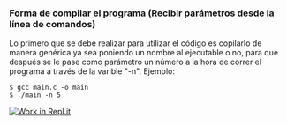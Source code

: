 

### Forma de compilar el programa (Recibir parámetros desde la línea de comandos)
Lo primero que se debe realizar para utilizar el código es copilarlo de manera genérica ya sea poniendo un nombre al ejecutable o no, para que después se le pase como parámetro un número a la hora de correr el programa a través de la varible "-n". Ejemplo:

    $ gcc main.c -o main
    $ ./main -n 5


[![Work in Repl.it](https://classroom.github.com/assets/work-in-replit-14baed9a392b3a25080506f3b7b6d57f295ec2978f6f33ec97e36a161684cbe9.svg)](https://classroom.github.com/online_ide?assignment_repo_id=3108770&assignment_repo_type=AssignmentRepo)
